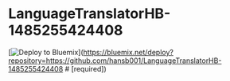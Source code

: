 # LanguageTranslatorHB-1485255424408

[![Deploy to Bluemix](https://bluemix.net/deploy/button.png)](https://bluemix.net/deploy?repository=https://github.com/hansb001/LanguageTranslatorHB-1485255424408 # [required])
